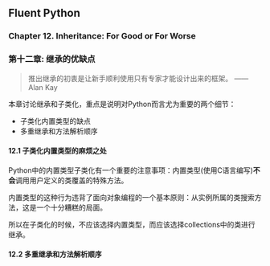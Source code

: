 ## Fluent Python ##
### Chapter 12. Inheritance: For Good or For Worse
### 第十二章: 继承的优缺点

> 推出继承的初衷是让新手顺利使用只有专家才能设计出来的框架。
>                                      —— Alan Kay

本章讨论继承和子类化，重点是说明对Python而言尤为重要的两个细节：
- 子类化内置类型的缺点
- 多重继承和方法解析顺序

#### 12.1 子类化内置类型的麻烦之处

Python中的内置类型子类化有一个重要的注意事项：内置类型(使用C语言编写)**不会**调用用户定义的类覆盖的特殊方法。

内置类型的这种行为违背了面向对象编程的一个基本原则：从实例所属的类搜索方法，这是一个十分糟糕的局面。

所以在子类化的时候，不应该选择内置类型，而应该选择collections中的类进行继承。

#### 12.2 多重继承和方法解析顺序